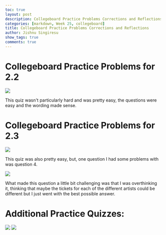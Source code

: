 ```yaml
---
toc: true
layout: post
description: Collegeboard Practice Problems Corrections and Reflections
categories: [markdown, Week 25, collegeboard]
title: Collegeboard Practice Problems Corrections and Reflections
author: Jishnu Singiresu
show_tags: true
comments: true
---
```

# Collegeboard Practice Problems for 2.2
![](https://jishnus420.github.io/CSP-tri1/images/unit2-2quiz.png)

This quiz wasn't particularly hard and was pretty easy, the questions were easy and the wording made sense.

# Collegeboard Practice Problems for 2.3

![](https://jishnus420.github.io/CSP-tri1/images/unit2-3quiz.png)

This quiz was also pretty easy, but, one question I had some problems with was question 4.

![](https://jishnus420.github.io/CSP-tri1/images/unit2-3quiz-1.png)

What made this question a little bit challenging was that I was overthinking it, thinking that maybe the tickets for each of the different artists could be different but I just went with the best possible answer.
# Additional Practice Quizzes:
![](https://media.discordapp.net/attachments/876953326850297866/1085307007856279622/image.png?width=2098&height=1026)
![](https://media.discordapp.net/attachments/876953326850297866/1085307127326842891/image.png?width=2068&height=1026)

